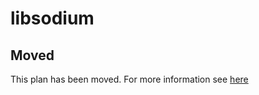 # libsodium

## Moved

This plan has been moved. For more information see [here](https://github.com/habitat-sh/core-plans#additional-plans)
